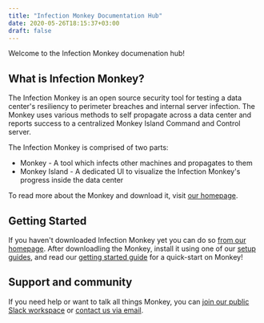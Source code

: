 ```yaml
---
title: "Infection Monkey Documentation Hub"
date: 2020-05-26T18:15:37+03:00
draft: false
---
```


Welcome to the Infection Monkey documenation hub!

## What is Infection Monkey?

The Infection Monkey is an open source security tool for testing a data center's resiliency to perimeter breaches and internal server infection. The Monkey uses various methods to self propagate across a data center and reports success to a centralized Monkey Island Command and Control server.

The Infection Monkey is comprised of two parts:

* Monkey - A tool which infects other machines and propagates to them
* Monkey Island - A dedicated UI to visualize the Infection Monkey's progress inside the data center

To read more about the Monkey and download it, visit [our homepage](https://www.guardicore.com/infectionmonkey/).

## Getting Started

If you haven't downloaded Infection Monkey yet you can do so [from our homepage](infectionmonkey.com). After downloadling the Monkey, install it using one of our [setup guides](setup), and read our [getting started guide](usage/getting-started) for a quick-start on Monkey!

## Support and community

If you need help or want to talk all things Monkey, you can [join our public <i class='fab fa-slack'></i> Slack workspace](https://join.slack.com/t/infectionmonkey/shared_invite/enQtNDU5MjAxMjg1MjU1LWM0NjVmNWE2ZTMzYzAxOWJiYmMxMzU0NWU3NmUxYjcyNjk0YWY2MDkwODk4NGMyNDU4NzA4MDljOWNmZWViNDU) or [contact us via email](mailto:support@infectionmonkey.com).
